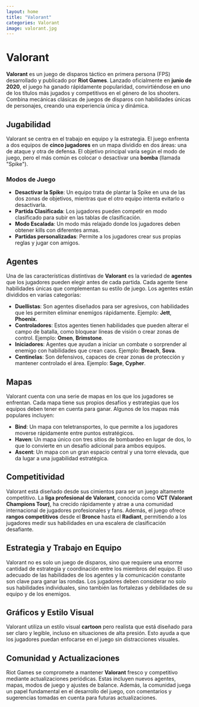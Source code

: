 ```yaml
---
layout: home
title: "Valorant"
categories: Valorant
image: valorant.jpg
---
```

# Valorant

**Valorant** es un juego de disparos táctico en primera persona (FPS) desarrollado y publicado por **Riot Games**. Lanzado oficialmente en **junio de 2020**, el juego ha ganado rápidamente popularidad, convirtiéndose en uno de los títulos más jugados y competitivos en el género de los shooters. Combina mecánicas clásicas de juegos de disparos con habilidades únicas de personajes, creando una experiencia única y dinámica.

## Jugabilidad

Valorant se centra en el trabajo en equipo y la estrategia. El juego enfrenta a dos equipos de **cinco jugadores** en un mapa dividido en dos áreas: una de ataque y otra de defensa. El objetivo principal varía según el modo de juego, pero el más común es colocar o desactivar una **bomba** (llamada "Spike").

### Modos de Juego
- **Desactivar la Spike**: Un equipo trata de plantar la Spike en una de las dos zonas de objetivos, mientras que el otro equipo intenta evitarlo o desactivarla.
- **Partida Clasificada**: Los jugadores pueden competir en modo clasificado para subir en las tablas de clasificación.
- **Modo Escalada**: Un modo más relajado donde los jugadores deben obtener kills con diferentes armas.
- **Partidas personalizadas**: Permite a los jugadores crear sus propias reglas y jugar con amigos.

## Agentes

Una de las características distintivas de **Valorant** es la variedad de **agentes** que los jugadores pueden elegir antes de cada partida. Cada agente tiene habilidades únicas que complementan su estilo de juego. Los agentes están divididos en varias categorías:

- **Duellistas**: Son agentes diseñados para ser agresivos, con habilidades que les permiten eliminar enemigos rápidamente. Ejemplo: **Jett**, **Phoenix**.
- **Controladores**: Estos agentes tienen habilidades que pueden alterar el campo de batalla, como bloquear líneas de visión o crear zonas de control. Ejemplo: **Omen**, **Brimstone**.
- **Iniciadores**: Agentes que ayudan a iniciar un combate o sorprender al enemigo con habilidades que crean caos. Ejemplo: **Breach**, **Sova**.
- **Centinelas**: Son defensivos, capaces de crear zonas de protección y mantener controlado el área. Ejemplo: **Sage**, **Cypher**.

## Mapas

Valorant cuenta con una serie de mapas en los que los jugadores se enfrentan. Cada mapa tiene sus propios desafíos y estrategias que los equipos deben tener en cuenta para ganar. Algunos de los mapas más populares incluyen:

- **Bind**: Un mapa con teletransportes, lo que permite a los jugadores moverse rápidamente entre puntos estratégicos.
- **Haven**: Un mapa único con tres sitios de bombardeo en lugar de dos, lo que lo convierte en un desafío adicional para ambos equipos.
- **Ascent**: Un mapa con un gran espacio central y una torre elevada, que da lugar a una jugabilidad estratégica.

## Competitividad

Valorant está diseñado desde sus cimientos para ser un juego altamente competitivo. La **liga profesional de Valorant**, conocida como **VCT (Valorant Champions Tour)**, ha crecido rápidamente y atrae a una comunidad internacional de jugadores profesionales y fans. Además, el juego ofrece **rangos competitivos** desde el **Bronce** hasta el **Radiant**, permitiendo a los jugadores medir sus habilidades en una escalera de clasificación desafiante.

## Estrategia y Trabajo en Equipo

Valorant no es solo un juego de disparos, sino que requiere una enorme cantidad de estrategia y coordinación entre los miembros del equipo. El uso adecuado de las habilidades de los agentes y la comunicación constante son clave para ganar las rondas. Los jugadores deben considerar no solo sus habilidades individuales, sino también las fortalezas y debilidades de su equipo y de los enemigos.

## Gráficos y Estilo Visual

Valorant utiliza un estilo visual **cartoon** pero realista que está diseñado para ser claro y legible, incluso en situaciones de alta presión. Esto ayuda a que los jugadores puedan enfocarse en el juego sin distracciones visuales.

## Comunidad y Actualizaciones

Riot Games se compromete a mantener **Valorant** fresco y competitivo mediante actualizaciones periódicas. Estas incluyen nuevos agentes, mapas, modos de juego y ajustes de balance. Además, la comunidad juega un papel fundamental en el desarrollo del juego, con comentarios y sugerencias tomadas en cuenta para futuras actualizaciones.



